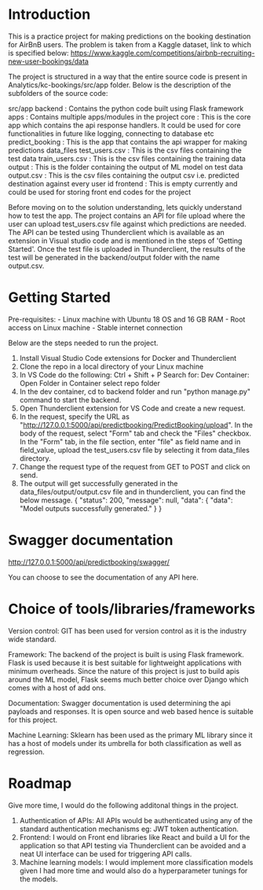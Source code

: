 # Introduction

This is a practice project for making predictions on the booking destination for AirBnB users. The problem is taken from a Kaggle dataset, link to which is specified below:
https://www.kaggle.com/competitions/airbnb-recruiting-new-user-bookings/data

The project is structured in a way that the entire source code is present in Analytics/kc-bookings/src/app folder. Below is the description of the subfolders of the source code:

src/app
    backend                           : Contains the python code built using Flask framework
        apps                          : Contains multiple apps/modules in the project
            core                      : This is the core app which contains the api response handlers. It could be used for core functionalities in future                 like logging, connecting to database etc
            predict_booking           : This is the app that contains the api wrapper for making predictions
        data_files
            test_users.csv            : This is the csv files containing the test data
            train_users.csv           : This is the csv files containing the training data
            output                    : This is the folder containing the output of ML model on test data
                output.csv            : This is the csv files containing the output csv i.e. predicted destination against every user id
    frontend                          : This is empty currently and could be used for storing front end codes for the project


Before moving on to the solution understanding, lets quickly understand how to test the app. The project contains an API for file upload where the user can upload test_users.csv file against which predictions are needed. The API can be tested using Thunderclient which is available as an extension in Visual studio code and is mentioned in the steps of 'Getting Started'. Once the test file is uploaded in Thunderclient, the results of the test will be generated in the backend/output folder with the name output.csv.

# Getting Started

Pre-requisites:
    - Linux machine with Ubuntu 18 OS and 16 GB RAM
    - Root access on Linux machine
    - Stable internet connection

Below are the steps needed to run the project.
1. Install Visual Studio Code extensions for Docker and Thunderclient
2. Clone the repo in a local directory of your Linux machine
3. In VS Code do the following:
    Ctrl + Shift + P
    Search for: Dev Container: Open Folder in Container
    select repo folder
4. In the dev container, cd to backend folder and run "python manage.py" command to start the backend.
5. Open Thunderclient extension for VS Code and create a new request.
6. In the request, specify the URL as "http://127.0.0.1:5000/api/predictbooking/PredictBooking/upload". In the body of the request, select "Form" tab and check the "Files" checkbox. In the "Form" tab, in the file section, enter "file" as field name and in field_value, upload the test_users.csv file by selecting it from data_files directory.
7. Change the request type of the request from GET to POST and click on send.
8. The output will get successfully generated in the data_files/output/output.csv file and in thunderclient, you can find the below message.
{
  "status": 200,
  "message": null,
  "data": {
    "data": "Model outputs successfully generated."
  }
}


# Swagger documentation

http://127.0.0.1:5000/api/predictbooking/swagger/

You can choose to see the documentation of any API here.


# Choice of tools/libraries/frameworks

Version control: GIT has been used for version control as it is the industry wide standard.

Framework: The backend of the project is built is using Flask framework. Flask is used because it is best suitable for lightweight applications with minimum overheads. Since the nature of this project is just to     build apis around the ML model, Flask seems much better choice over Django which comes with a host of add ons.

Documentation: Swagger documentation is used determining the api payloads and responses. It is open source and web based hence is suitable for this project.

Machine Learning: Sklearn has been used as the primary ML library since it has a host of models under its umbrella for both classification as well as regression.


# Roadmap

Give more time, I would do the following additonal things in the project.
1. Authentication of APIs: All APIs would be authenticated using any of the standard authentication mechanisms eg: JWT token authentication.
2. Frontend: I would on Front end libraries like React and build a UI for the application so that API testing via Thunderclient can be avoided and a neat UI interface can be used for triggering API calls.
3. Machine learning models: I would implement more classification models given I had more time and would also do a hyperparameter tunings for the models.

